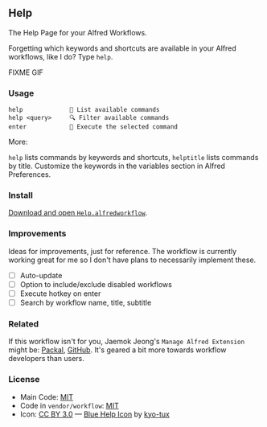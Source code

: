 ## Help

The Help Page for your Alfred Workflows.

Forgetting which keywords and shortcuts are available in your Alfred workflows, like I do? Type `help`.

FIXME GIF

### Usage

    help             📖 List available commands
    help <query>     🔍 Filter available commands
    enter            🚀 Execute the selected command

More:

`help` lists commands by keywords and shortcuts, `helptitle` lists commands by title. Customize the keywords in the variables section in Alfred Preferences.

### Install

[Download and open `Help.alfredworkflow`](Help.alfredworkflow).

### Improvements

Ideas for improvements, just for reference. The workflow is currently working great for me so I don't have plans to necessarily implement these.

- [ ] Auto-update
- [ ] Option to include/exclude disabled workflows
- [ ] Execute hotkey on enter
- [ ] Search by workflow name, title, subtitle

### Related

If this workflow isn't for you, Jaemok Jeong's `Manage Alfred Extension` might be: [Packal](http://www.packal.org/workflow/manage-alfred-extension-0), [GitHub](https://github.com/jmjeong/alfred-extension). It's geared a bit more towards workflow developers than users.

### License

- Main Code: [MIT](../LICENSE)
- Code in `vendor/workflow`: [MIT](vendor/workflow/LICENSE.txt)
- Icon: [CC BY 3.0](https://creativecommons.org/licenses/by/3.0/) — [Blue Help Icon](http://www.softicons.com/toolbar-icons/help-icons-by-kyo-tux/blue-help-icon) by [kyo-tux](http://www.softicons.com/designers/kyo-tux)
